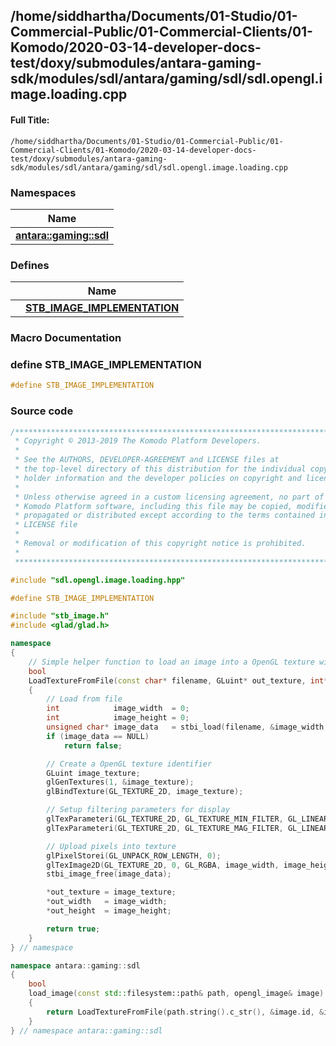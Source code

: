 

## /home/siddhartha/Documents/01-Studio/01-Commercial-Public/01-Commercial-Clients/01-Komodo/2020-03-14-developer-docs-test/doxy/submodules/antara-gaming-sdk/modules/sdl/antara/gaming/sdl/sdl.opengl.image.loading.cpp

#### Full Title:
```
/home/siddhartha/Documents/01-Studio/01-Commercial-Public/01-Commercial-Clients/01-Komodo/2020-03-14-developer-docs-test/doxy/submodules/antara-gaming-sdk/modules/sdl/antara/gaming/sdl/sdl.opengl.image.loading.cpp
```







### Namespaces

| Name           |
| -------------- |
| **[antara::gaming::sdl](Namespaces/namespaceantara_1_1gaming_1_1sdl.md)**  |





### Defines

|                | Name           |
| -------------- | -------------- |
|  | **[STB_IMAGE_IMPLEMENTATION](Files/sdl_8opengl_8image_8loading_8cpp.md#define-stb_image_implementation)**  |








### Macro Documentation

### define STB_IMAGE_IMPLEMENTATION

```cpp
#define STB_IMAGE_IMPLEMENTATION
```































### Source code

```cpp
/******************************************************************************
 * Copyright © 2013-2019 The Komodo Platform Developers.                      *
 *                                                                            *
 * See the AUTHORS, DEVELOPER-AGREEMENT and LICENSE files at                  *
 * the top-level directory of this distribution for the individual copyright  *
 * holder information and the developer policies on copyright and licensing.  *
 *                                                                            *
 * Unless otherwise agreed in a custom licensing agreement, no part of the    *
 * Komodo Platform software, including this file may be copied, modified,     *
 * propagated or distributed except according to the terms contained in the   *
 * LICENSE file                                                               *
 *                                                                            *
 * Removal or modification of this copyright notice is prohibited.            *
 *                                                                            *
 ******************************************************************************/

#include "sdl.opengl.image.loading.hpp"

#define STB_IMAGE_IMPLEMENTATION

#include "stb_image.h"
#include <glad/glad.h>

namespace
{
    // Simple helper function to load an image into a OpenGL texture with common settings
    bool
    LoadTextureFromFile(const char* filename, GLuint* out_texture, int* out_width, int* out_height)
    {
        // Load from file
        int            image_width  = 0;
        int            image_height = 0;
        unsigned char* image_data   = stbi_load(filename, &image_width, &image_height, NULL, 4);
        if (image_data == NULL)
            return false;

        // Create a OpenGL texture identifier
        GLuint image_texture;
        glGenTextures(1, &image_texture);
        glBindTexture(GL_TEXTURE_2D, image_texture);

        // Setup filtering parameters for display
        glTexParameteri(GL_TEXTURE_2D, GL_TEXTURE_MIN_FILTER, GL_LINEAR);
        glTexParameteri(GL_TEXTURE_2D, GL_TEXTURE_MAG_FILTER, GL_LINEAR);

        // Upload pixels into texture
        glPixelStorei(GL_UNPACK_ROW_LENGTH, 0);
        glTexImage2D(GL_TEXTURE_2D, 0, GL_RGBA, image_width, image_height, 0, GL_RGBA, GL_UNSIGNED_BYTE, image_data);
        stbi_image_free(image_data);

        *out_texture = image_texture;
        *out_width   = image_width;
        *out_height  = image_height;

        return true;
    }
} // namespace

namespace antara::gaming::sdl
{
    bool
    load_image(const std::filesystem::path& path, opengl_image& image)
    {
        return LoadTextureFromFile(path.string().c_str(), &image.id, &image.width, &image.height);
    }
} // namespace antara::gaming::sdl
```





